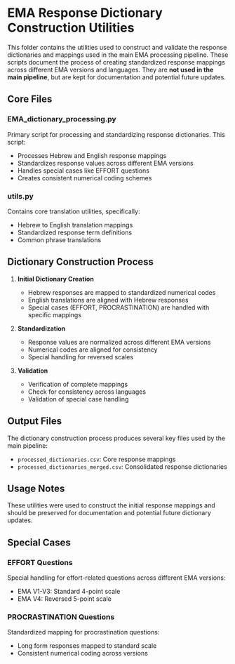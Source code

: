 # EMA Response Dictionary Construction Utilities

This folder contains the utilities used to construct and validate the response dictionaries and mappings used in the main EMA processing pipeline. These scripts document the process of creating standardized response mappings across different EMA versions and languages. They are **not used in the main pipeline**, but are kept for documentation and potential future updates.

## Core Files

### EMA_dictionary_processing.py
Primary script for processing and standardizing response dictionaries. This script:
- Processes Hebrew and English response mappings
- Standardizes response values across different EMA versions
- Handles special cases like EFFORT questions
- Creates consistent numerical coding schemes

### utils.py
Contains core translation utilities, specifically:
- Hebrew to English translation mappings
- Standardized response term definitions
- Common phrase translations

## Dictionary Construction Process

1. **Initial Dictionary Creation**
   - Hebrew responses are mapped to standardized numerical codes
   - English translations are aligned with Hebrew responses
   - Special cases (EFFORT, PROCRASTINATION) are handled with specific mappings

2. **Standardization**
   - Response values are normalized across different EMA versions
   - Numerical codes are aligned for consistency
   - Special handling for reversed scales

3. **Validation**
   - Verification of complete mappings
   - Check for consistency across languages
   - Validation of special case handling

## Output Files

The dictionary construction process produces several key files used by the main pipeline:
- `processed_dictionaries.csv`: Core response mappings
- `processed_dictionaries_merged.csv`: Consolidated response dictionaries

## Usage Notes

These utilities were used to construct the initial response mappings and should be preserved for documentation and potential future dictionary updates.

## Special Cases

### EFFORT Questions
Special handling for effort-related questions across different EMA versions:
- EMA V1-V3: Standard 4-point scale
- EMA V4: Reversed 5-point scale

### PROCRASTINATION Questions
Standardized mapping for procrastination questions:
- Long form responses mapped to standard scale
- Consistent numerical coding across versions